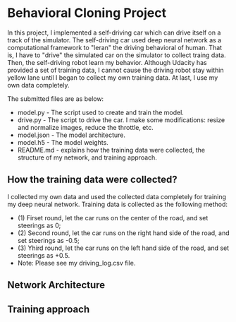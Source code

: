 # Behavioral Cloning Project

In this project, I implemented a self-driving car which can drive itself on a track of the simulator. The self-driving car used deep neural network as a computational framework to "leran" the driving behavioral of human. That is, I have to "drive" the simulated car on the simulator to collect traing data. Then, the self-driving robot learn my behavior. Although Udacity has provided a set of training data, I cannot cause the driving robot stay within yellow lane until I began to collect my own training data. At last, I use my own data completely.

The submitted files are as below:

* model.py - The script used to create and train the model.
* drive.py - The script to drive the car. I make some modifications: resize and normalize images, reduce the throttle, etc. 
* model.json - The model architecture.
* model.h5 - The model weights.
* README.md - explains how the training data were collected, the structure of my network, and training approach.

## How the training data were collected?
I collected my own data and used the collected data completely for training my deep neural network.
Training data is collected as the following method:
* (1) Firset round, let the car runs on the center of the road, and set steerings as 0;
* (2) Second round, let the car runs on the right hand side of the road, and set steerings as -0.5;
* (3) Yhird round, let the car runs on the left hand side of the road, and set steerings as +0.5.
* Note: Please see my driving_log.csv file.

## Network Architecture

## Training approach

